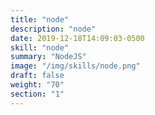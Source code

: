 ```yaml
---
title: "node"
description: "node"
date: 2019-12-18T14:09:03-0500
skill: "node"
summary: "NodeJS"
image: "/img/skills/node.png"
draft: false
weight: "70"
section: "1"
---
```

